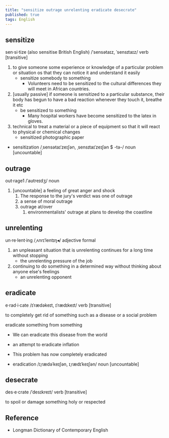 ```yaml
---
title: "sensitize outrage unrelenting eradicate desecrate"
published: true
tags: English
---
```


## sensitize

sen·si·tize (also sensitise British English) /ˈsensətaɪz, ˈsensɪtaɪz/ verb
[transitive]

1. to give someone some experience or knowledge of a particular problem or
   situation os that they can notice it and understand it easily
   - sensitize somebody to something
     - Volunteers need to be sensitized to the cultural differences they will
       meet in African countries.
2. [usually passive] if someone is sensitized to a particular substance, their
   body has begun to have a bad reaction whenever they touch it, breathe it etc
   - be sensitized to something
     - Many hospital workers have become sensitized to the latex in gloves.
3. technical to treat a material or a piece of equipment so that it will react
   to physical or chemical changes
   - sensitized photographic paper

- sensitization /ˌsensətaɪˈzeɪʃən, ˌsensɪtaɪˈzeɪʃən $ -tə-/ noun [uncountable]

## outrage

out·rage1 /ˈaʊtreɪdʒ/ noun

1. [uncountable] a feeling of great anger and shock
   1. The response to the jury's verdict was one of outrage
   2. a sense of moral outrage
   3. outrage at/over
      1. environmentalists' outrage at plans to develop the coastline

## unrelenting

un·re·lent·ing /ˌʌnrɪˈlentɪŋ◂/ adjective formal

1. an unpleasant situation that is unrelenting continues for a long time without
   stopping
   - the unrelenting pressure of the job
2. continuing to do something in a determined way without thinking about anyone
   else's feelings
   - an unrelenting opponent

## eradicate

e·rad·i·cate /ɪˈrædəkeɪt, ɪˈrædɪkeɪt/ verb [transitive]

to completely get rid of something such as a disease or a social problem

eradicate something from something

- We can eradicate this disease from the world

- an attempt to eradicate inflation
- This problem has now completely eradicated

- eradication /ɪˌrædəˈkeɪʃən, ɪˌrædɪˈkeɪʃən/ noun [uncountable]

## desecrate

des·e·crate /ˈdesɪkreɪt/ verb [transitive]

to spoil or damage something holy or respected

## Reference

- Longman Dictionary of Contemporary English
